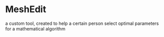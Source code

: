# MeshEdit
a custom tool, created to help a certain person select optimal parameters for a mathematical algorithm
